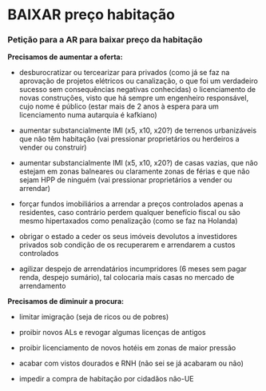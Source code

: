 # BAIXAR preço habitação

### Petição para a AR para baixar preço da habitação

**Precisamos de aumentar a oferta:**

 * desburocratizar ou tercearizar para privados (como já se faz na aprovação de projetos elétricos ou canalização, o que foi um verdadeiro sucesso sem consequências negativas conhecidas) o licenciamento de novas construções, visto que há sempre um engenheiro responsável, cujo nome é público (estar mais de 2 anos à espera para um licenciamento numa autarquia é kafkiano)

 * aumentar substancialmente IMI (x5, x10, x20?) de terrenos urbanizáveis que não têm habitação (vai pressionar proprietários ou herdeiros a vender ou construir)

 * aumentar substancialmente IMI (x5, x10, x20?) de casas vazias, que não estejam em zonas balneares ou claramente zonas de férias e que não sejam HPP de ninguém (vai pressionar proprietários a vender ou arrendar)

 * forçar fundos imobiliários a arrendar a preços controlados apenas a residentes, caso contrário perdem qualquer benefício fiscal ou são mesmo hipertaxados como penalização (como se faz na Holanda)

 * obrigar o estado a ceder os seus imóveis devolutos a investidores privados sob condição de os recuperarem e arrendarem a custos controlados

 * agilizar despejo de arrendatários incumpridores (6 meses sem pagar renda, despejo sumário), tal colocaria mais casas no mercado de arrendamento

**Precisamos de diminuir a procura:**

 * limitar imigração (seja de ricos ou de pobres)

 * proibir novos ALs e revogar algumas licenças de antigos

 * proibir licenciamento de novos hotéis em zonas de maior pressão

 * acabar com vistos dourados e RNH (não sei se já acabaram ou não)

 * impedir a compra de habitação por cidadãos não-UE
